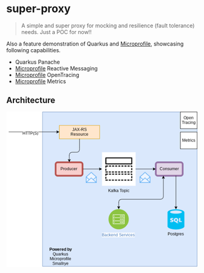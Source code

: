 # super-proxy
> A simple and super proxy for mocking and resilience (fault tolerance) needs. Just a POC for now!!

Also a feature demonstration of Quarkus and [Microprofile](https://microprofile.io/), showcasing following capabilities.
* Quarkus Panache
* [Microprofile](https://microprofile.io/) Reactive Messaging
* [Microprofile](https://microprofile.io/) OpenTracing
* [Microprofile](https://microprofile.io/) Metrics

## Architecture
![image](./docs/images/super_proxy.png)

